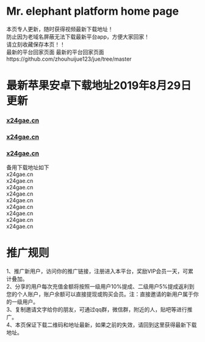 # Mr. elephant platform home page
本页专人更新，随时获得视频最新下载地址！<br>
防止因为老域名屏蔽无法下载最新平台app，方便大家回家！<br>
请立刻收藏保存本页！！<br>
最新的平台回家页面  最新的平台回家页面https://github.com/zhouhuijue123/jue/tree/master     <br>

# 最新苹果安卓下载地址2019年8月29日更新
### [x24gae.cn](http://x24gae.cn )
### [x24gae.cn](http://x24gae.cn )
### [x24gae.cn](http://x24gae.cn)<br>
备用下载地址如下<br>
x24gae.cn<br>
x24gae.cn<br>
x24gae.cn<br>
x24gae.cn<br>
x24gae.cn<br>
x24gae.cn<br>
x24gae.cn<br>
x24gae.cn<br>
x24gae.cn<br>



# 推广规则
1、推广新用户，访问你的推广链接，注册进入本平台，奖励VIP会员一天，可累计叠加。<br>
2、分享的用户每次充值金额将按照一级用户10%提成、二级用户5%提成返利到您的个人账户，账户余额可以直接提现或购买会员。注：直接邀请的新用户属于你的一级用户。<br>
3、复制邀请文字给你的朋友，可通过qq群，微信群，附近的人，贴吧等进行推广。<br>
4、本页保证下载二维码和地址最新，如果之前的失效，请回到这里获得最新下载地址。<br>






